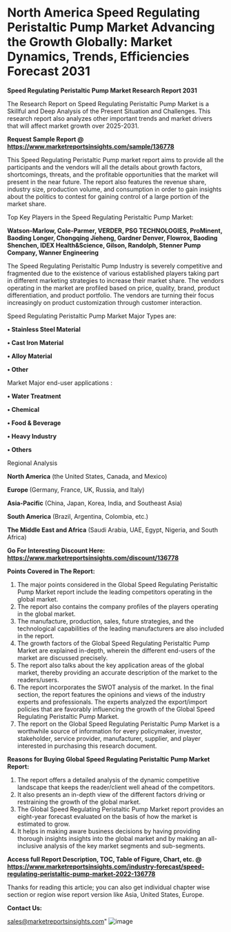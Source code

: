 # North America Speed Regulating Peristaltic Pump Market Advancing the Growth Globally: Market Dynamics, Trends, Efficiencies Forecast 2031

<strong>Speed Regulating Peristaltic Pump Market Research Report 2031</strong>

The Research Report on Speed Regulating Peristaltic Pump Market is a Skillful and Deep Analysis of the Present Situation and Challenges. This research report also analyzes other important trends and market drivers that will affect market growth over 2025-2031.

<strong>Request Sample Report @ <a href=https://www.marketreportsinsights.com/sample/136778>https://www.marketreportsinsights.com/sample/136778</a></strong>

This Speed Regulating Peristaltic Pump market report aims to provide all the participants and the vendors will all the details about growth factors, shortcomings, threats, and the profitable opportunities that the market will present in the near future. The report also features the revenue share, industry size, production volume, and consumption in order to gain insights about the politics to contest for gaining control of a large portion of the market share.

Top Key Players in the Speed Regulating Peristaltic Pump Market:

<strong>Watson-Marlow, Cole-Parmer, VERDER, PSG TECHNOLOGIES, ProMinent, Baoding Longer, Chongqing Jieheng, Gardner Denver, Flowrox, Baoding Shenchen, IDEX Health&Science, Gilson, Randolph, Stenner Pump Company, Wanner Engineering</strong>

The Speed Regulating Peristaltic Pump Industry is severely competitive and fragmented due to the existence of various established players taking part in different marketing strategies to increase their market share. The vendors operating in the market are profiled based on price, quality, brand, product differentiation, and product portfolio. The vendors are turning their focus increasingly on product customization through customer interaction.

Speed Regulating Peristaltic Pump Market Major Types are:

<strong>• Stainless Steel Material

• Cast Iron Material

• Alloy Material

• Other</strong>

Market Major end-user applications :

<strong>• Water Treatment

• Chemical

• Food & Beverage

• Heavy Industry

• Others</strong>

Regional Analysis

</u><strong><b>North America</b></strong> (the United States, Canada, and Mexico)

<strong><b>Europe </b></strong>(Germany, France, UK, Russia, and Italy)

<strong><b>Asia-Pacific</b></strong> (China, Japan, Korea, India, and Southeast Asia)

<strong><b>South America</b></strong> (Brazil, Argentina, Colombia, etc.)

<strong><b>The Middle East and Africa</b></strong> (Saudi Arabia, UAE, Egypt, Nigeria, and South Africa)

<strong>Go For Interesting Discount Here: <a href=https://www.marketreportsinsights.com/discount/136778>https://www.marketreportsinsights.com/discount/136778</a></strong>

<strong>Points Covered in The Report:</strong>
<ol>
  <li>The major points considered in the Global Speed Regulating Peristaltic Pump Market report include the leading competitors operating in the global market.</li>
  <li>The report also contains the company profiles of the players operating in the global market.</li>
  <li>The manufacture, production, sales, future strategies, and the technological capabilities of the leading manufacturers are also included in the report.</li>
  <li>The growth factors of the Global Speed Regulating Peristaltic Pump Market are explained in-depth, wherein the different end-users of the market are discussed precisely.</li>
  <li>The report also talks about the key application areas of the global market, thereby providing an accurate description of the market to the readers/users.</li>
  <li>The report incorporates the SWOT analysis of the market. In the final section, the report features the opinions and views of the industry experts and professionals. The experts analyzed the export/import policies that are favorably influencing the growth of the Global Speed Regulating Peristaltic Pump Market.</li>
  <li>The report on the Global Speed Regulating Peristaltic Pump Market is a worthwhile source of information for every policymaker, investor, stakeholder, service provider, manufacturer, supplier, and player interested in purchasing this research document.</li>
</ol>
<strong>Reasons for Buying Global Speed Regulating Peristaltic Pump Market Report:</strong>

<ol>
  <li>The report offers a detailed analysis of the dynamic competitive landscape that keeps the reader/client well ahead of the competitors.</li>
  <li>It also presents an in-depth view of the different factors driving or restraining the growth of the global market.</li>
  <li>The Global Speed Regulating Peristaltic Pump Market report provides an eight-year forecast evaluated on the basis of how the market is estimated to grow.</li>
  <li>It helps in making aware business decisions by having providing thorough insights insights into the global market and by making an all-inclusive analysis of the key market segments and sub-segments.</li>
</ol>
<strong>Access full Report Description, TOC, Table of Figure, Chart, etc. @ <a href=https://www.marketreportsinsights.com/industry-forecast/speed-regulating-peristaltic-pump-market-2022-136778>https://www.marketreportsinsights.com/industry-forecast/speed-regulating-peristaltic-pump-market-2022-136778</a></strong>


Thanks for reading this article; you can also get individual chapter wise section or region wise report version like Asia, United States, Europe.

<strong>Contact Us:</strong>

sales@marketreportsinsights.com"
![image](https://github.com/user-attachments/assets/0e8558cf-7ea2-4e4f-a17c-cc1105a6fb5d)
